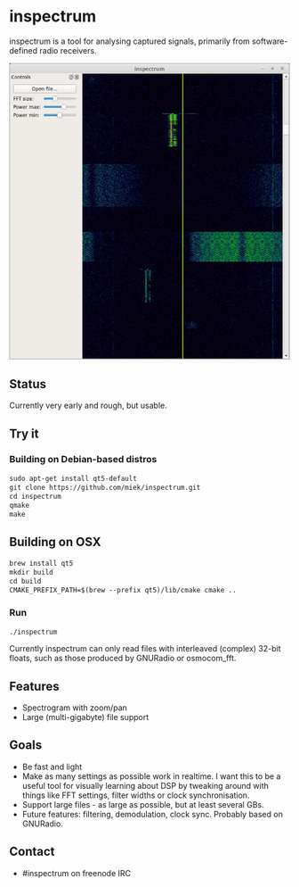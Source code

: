 # inspectrum
inspectrum is a tool for analysing captured signals, primarily from software-defined radio receivers.

![inspectrum screenshot](/screenshot.jpg)

## Status
Currently very early and rough, but usable.

## Try it
### Building on Debian-based distros

    sudo apt-get install qt5-default
    git clone https://github.com/miek/inspectrum.git
    cd inspectrum
    qmake
    make


## Building on OSX

	brew install qt5
	mkdir build
	cd build
	CMAKE_PREFIX_PATH=$(brew --prefix qt5)/lib/cmake cmake ..


### Run

    ./inspectrum

Currently inspectrum can only read files with interleaved (complex) 32-bit floats, such as those produced by GNURadio or osmocom_fft.

## Features
 * Spectrogram with zoom/pan
 * Large (multi-gigabyte) file support

## Goals
 * Be fast and light
 * Make as many settings as possible work in realtime. I want this to be a useful tool for visually learning about DSP by tweaking around with things like FFT settings, filter widths or clock synchronisation.
 * Support large files - as large as possible, but at least several GBs.
 * Future features: filtering, demodulation, clock sync. Probably based on GNURadio.
 
## Contact
 * #inspectrum on freenode IRC

